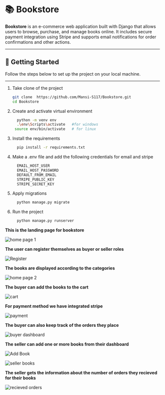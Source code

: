 # 📚 Bookstore

**Bookstore** is an e-commerce web application built with Django that allows users to browse, purchase, and manage books online. It includes secure payment integration using Stripe and supports email notifications for order confirmations and other actions.

---

## 🚀 Getting Started

Follow the steps below to set up the project on your local machine.

---


1. Take clone of the project 
    ``` bash
   git clone  https://github.com/Mansi-S117/Bookstore.git
    cd Bookstore
    ```
2. Create and activate virtual environment
   ```bash 
     python -m venv env
     .\env\Scripts\activate   #for windows
    source env/bin/activate   # for linux
   ```
3. Install the requirements
   ``` bash 
     pip install -r requirements.txt
   ```
4. Make a .env file and add the following credentials for email and stripe
   ``` bash
     EMAIL_HOST_USER 
     EMAIL_HOST_PASSWORD 
     DEFAULT_FROM_EMAIL
     STRIPE_PUBLIC_KEY 
     STRIPE_SECRET_KEY
   ```
5. Apply migrations
   ``` bash
     python manage.py migrate
   ```
6. Run the project
   ``` bash
     python manage.py runserver
   ```
   
**This is the landing page for bookstore**


![home page 1](https://github.com/user-attachments/assets/5df9dda6-e704-4c73-a3a7-a0192b984b21)

**The user can register themselves as buyer or seller roles**


![Register](https://github.com/user-attachments/assets/294f0c4d-8732-4179-a761-58606e25ba15)


**The books are displayed according to the categories**


![home page 2](https://github.com/user-attachments/assets/bb525833-dcaa-40c8-8ad5-afa22c2d9d1d)

**The buyer can add the books to the cart**


![cart](https://github.com/user-attachments/assets/1957aefe-50e5-4e89-ae5d-0a3c4972442c)


**For payment method we have integrated stripe**


![payment](https://github.com/user-attachments/assets/8aa66020-4267-44da-9533-35a59c42db8c)

**The buyer can also keep track of the orders they place**


![buyer dashboard](https://github.com/user-attachments/assets/c620faae-c31e-4857-8fe3-5874ea0ca07b)

**The seller can add one or more books from their dashboard**


![Add Book](https://github.com/user-attachments/assets/4d12684a-e47f-4d60-9149-3b8b49cc560d)


![seller books](https://github.com/user-attachments/assets/1bf74455-6de6-4cae-ad7b-495df1d61bae)

**The seller gets the information about the number of orders they recieved for their books**


![recieved orders](https://github.com/user-attachments/assets/2f495aaf-7e6f-47c3-a0af-8183c2e62bff)






